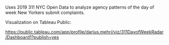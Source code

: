 
Uses 2019 311 NYC Open Data to analyze agency patterns of the day of week New Yorkers submit complaints. 

Visualization on Tableau Public:

https://public.tableau.com/app/profile/darius.mehri/viz/311DayofWeekRadar/Dashboard1?publish=yes



